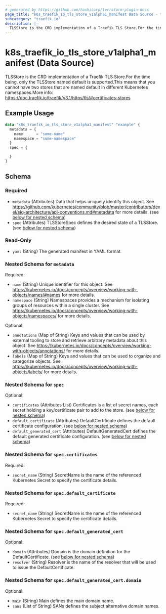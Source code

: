 ```yaml
---
# generated by https://github.com/hashicorp/terraform-plugin-docs
page_title: "k8s_traefik_io_tls_store_v1alpha1_manifest Data Source - terraform-provider-k8s"
subcategory: "traefik.io"
description: |-
  TLSStore is the CRD implementation of a Traefik TLS Store.For the time being, only the TLSStore named default is supported.This means that you cannot have two stores that are named default in different Kubernetes namespaces.More info: https://doc.traefik.io/traefik/v3.1/https/tls/#certificates-stores
---
```


# k8s_traefik_io_tls_store_v1alpha1_manifest (Data Source)

TLSStore is the CRD implementation of a Traefik TLS Store.For the time being, only the TLSStore named default is supported.This means that you cannot have two stores that are named default in different Kubernetes namespaces.More info: https://doc.traefik.io/traefik/v3.1/https/tls/#certificates-stores

## Example Usage

```terraform
data "k8s_traefik_io_tls_store_v1alpha1_manifest" "example" {
  metadata = {
    name      = "some-name"
    namespace = "some-namespace"
  }
  spec = {

  }
}
```

<!-- schema generated by tfplugindocs -->
## Schema

### Required

- `metadata` (Attributes) Data that helps uniquely identify this object. See https://github.com/kubernetes/community/blob/master/contributors/devel/sig-architecture/api-conventions.md#metadata for more details. (see [below for nested schema](#nestedatt--metadata))
- `spec` (Attributes) TLSStoreSpec defines the desired state of a TLSStore. (see [below for nested schema](#nestedatt--spec))

### Read-Only

- `yaml` (String) The generated manifest in YAML format.

<a id="nestedatt--metadata"></a>
### Nested Schema for `metadata`

Required:

- `name` (String) Unique identifier for this object. See https://kubernetes.io/docs/concepts/overview/working-with-objects/names/#names for more details.
- `namespace` (String) Namespaces provides a mechanism for isolating groups of resources within a single cluster. See https://kubernetes.io/docs/concepts/overview/working-with-objects/namespaces/ for more details.

Optional:

- `annotations` (Map of String) Keys and values that can be used by external tooling to store and retrieve arbitrary metadata about this object. See https://kubernetes.io/docs/concepts/overview/working-with-objects/annotations/ for more details.
- `labels` (Map of String) Keys and values that can be used to organize and categorize objects. See https://kubernetes.io/docs/concepts/overview/working-with-objects/labels/ for more details.


<a id="nestedatt--spec"></a>
### Nested Schema for `spec`

Optional:

- `certificates` (Attributes List) Certificates is a list of secret names, each secret holding a key/certificate pair to add to the store. (see [below for nested schema](#nestedatt--spec--certificates))
- `default_certificate` (Attributes) DefaultCertificate defines the default certificate configuration. (see [below for nested schema](#nestedatt--spec--default_certificate))
- `default_generated_cert` (Attributes) DefaultGeneratedCert defines the default generated certificate configuration. (see [below for nested schema](#nestedatt--spec--default_generated_cert))

<a id="nestedatt--spec--certificates"></a>
### Nested Schema for `spec.certificates`

Required:

- `secret_name` (String) SecretName is the name of the referenced Kubernetes Secret to specify the certificate details.


<a id="nestedatt--spec--default_certificate"></a>
### Nested Schema for `spec.default_certificate`

Required:

- `secret_name` (String) SecretName is the name of the referenced Kubernetes Secret to specify the certificate details.


<a id="nestedatt--spec--default_generated_cert"></a>
### Nested Schema for `spec.default_generated_cert`

Optional:

- `domain` (Attributes) Domain is the domain definition for the DefaultCertificate. (see [below for nested schema](#nestedatt--spec--default_generated_cert--domain))
- `resolver` (String) Resolver is the name of the resolver that will be used to issue the DefaultCertificate.

<a id="nestedatt--spec--default_generated_cert--domain"></a>
### Nested Schema for `spec.default_generated_cert.domain`

Optional:

- `main` (String) Main defines the main domain name.
- `sans` (List of String) SANs defines the subject alternative domain names.

